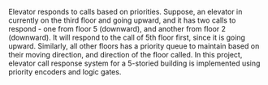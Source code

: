 Elevator responds to calls based on priorities. Suppose, an elevator in currently on the third floor and going upward, and it has two calls to respond - one from floor 5 (downward), and another from floor 2 (downward). It will respond to the call of 5th floor first, since it is going upward. Similarly, all other floors has a priority queue to maintain based on their moving direction, and direction of the floor called. In this project, elevator call response system for a 5-storied building is implemented using priority encoders and logic gates. 
